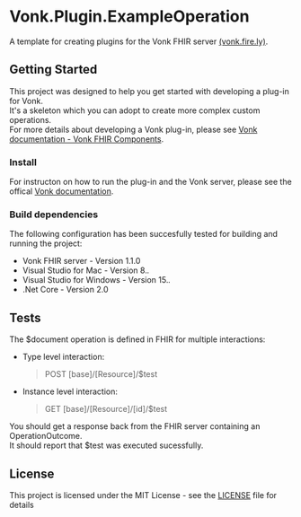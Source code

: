 # Vonk.Plugin.ExampleOperation
A template for creating plugins for the Vonk FHIR server [(vonk.fire.ly)](vonk.fire.ly).

## Getting Started
This project was designed to help you get started with developing a plug-in for Vonk.<br>
It's a skeleton which you can adopt to create more complex custom operations.<br>
For more details about developing a Vonk plug-in, please see [Vonk documentation - Vonk FHIR Components](http://docs.simplifier.net/vonk/components/components.html).

### Install
For instructon on how to run the plug-in and the Vonk server, please see the offical [Vonk documentation](http://docs.simplifier.net/vonk/index.html).

### Build dependencies
The following configuration has been succesfully tested for building and running the project:
* Vonk FHIR server - Version 1.1.0
* Visual Studio for Mac - Version 8.*.*
* Visual Studio for Windows - Version 15.*.*
* .Net Core - Version 2.0

## Tests

The $document operation is defined in FHIR for multiple interactions:

* Type level interaction:<br>
    > POST [base]/[Resource]/$test

* Instance level interaction:<br>
    > GET [base]/[Resource]/[id]/$test
    
 You should get a response back from the FHIR server containing an OperationOutcome.<br>
 It should report that $test was executed sucessfully.
    
## License

This project is licensed under the MIT License - see the [LICENSE](LICENSE) file for details
